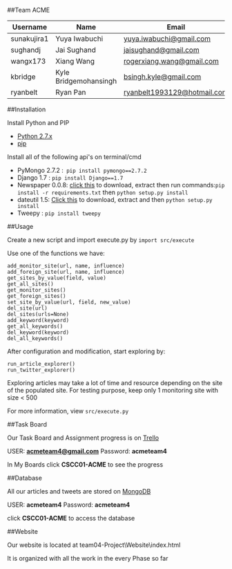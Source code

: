 ##Team ACME

Username  |Name | Email
--------------|-------------------|--------------------------
sunakujira1 | Yuya Iwabuchi | yuya.iwabuchi@gmail.com
sughandj | Jai Sughand | jaisughand@gmail.com
wangx173 | Xiang Wang | rogerxiang.wang@gmail.com
kbridge | Kyle Bridgemohansingh | bsingh.kyle@gmail.com
ryanbelt | Ryan Pan | ryanbelt1993129@hotmail.com

##Installation

Install Python and PIP

* [Python 2.7.x](https://www.python.org/downloads/release/python-278/) 
* [pip](https://pip.pypa.io/en/latest/installing.html)


Install all of the following api's on terminal/cmd

* PyMongo 2.7.2 :` pip install pymongo==2.7.2`
* Django 1.7 : 	`pip install Django==1.7`
* Newspaper 0.0.8: [click this](https://github.com/codelucas/newspaper/archive/3573217c7468a23a2690aa9c3930e3f3990cb382.zip) to download, extract then run commands:`pip install -r requirements.txt` then `python setup.py install`
* dateutil 1.5: [Click this](https://labix.org/download/python-dateutil/python-dateutil-1.5.tar.gz) to download, extract and then `python setup.py install`
* Tweepy : 	`pip install tweepy`

##Usage

Create a new script and import execute.py by `import src/execute`


Use one of the functions we have:
```
add_monitor_site(url, name, influence)
add_foreign_site(url, name, influence)
get_sites_by_value(field, value)
get_all_sites()
get_monitor_sites()
get_foreign_sites()
set_site_by_value(url, field, new_value)
del_site(url)
del_sites(urls=None)
add_keyword(keyword)
get_all_keywords()
del_keyword(keyword)
del_all_keywords()
```
After configuration and modification, start exploring by:
```
run_article_explorer()
run_twitter_explorer()

```
Exploring articles may take a lot of time and resource depending on the site of the populated site.
For testing purpose, keep only 1 monitoring site with size < 500

For more information, view `src/execute.py`

##Task Board

Our Task Board and Assignment progress is on [Trello](https://trello.com/b/Y08lMCXy/cscc01-acme)

USER: **acmeteam4@gmail.com** Password: **acmeteam4**

In My Boards click **CSCC01-ACME** to see the progress

##Database 

All our articles and tweets are stored on [MongoDB](https://mongolab.com)

USER: **acmeteam4** Password: **acmeteam4**

click **CSCC01-ACME** to access the database

##Website

Our website is located at team04-Project\Website\index.html

It is organized with all the work in the every Phase so far
